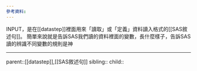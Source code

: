 ```yaml
---
參考資料:
---
```

INPUT，是在[[datastep]]裡面用來「讀取」或「定義」資料讀入格式的[[SAS敘述句]]。
簡單來說就是告訴SAS我們讀的資料裡面的變數，長什麼樣子，告訴SAS讀的辨識不同變數的規則是神
- - -
parent::[[datastep]],[[SAS敘述句]]
sibling::
child::